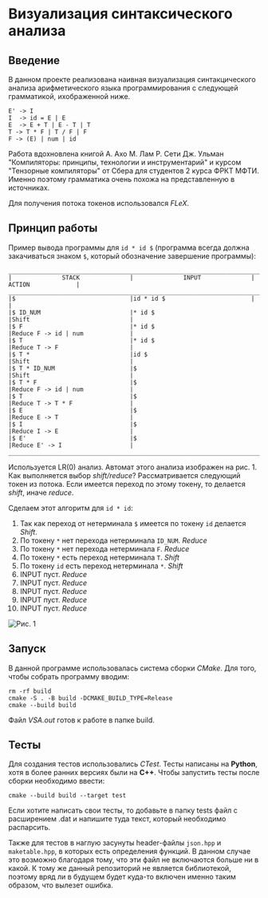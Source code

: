 # Визуализация синтаксического анализа

## Введение
В данном проекте реализована наивная визуализация синтакцического анализа арифметического языка программирования с следующей грамматикой, ихображенной ниже.

    E' -> I
    I  -> id = E | E
    E  -> E + T | E - T | T
    T -> T * F | T / F | F
    F -> (E) | num | id

Работа вдохновлена книгой А. Ахо М. Лам Р. Сети Дж. Ульман "Компиляторы: принципы, технологии и инструментарий" и курсом "Тензорные компиляторы" от Сбера для студентов 2 курса ФРКТ МФТИ. Именно поэтому грамматика очень похожа на представленную в источниках.

Для получения потока токенов использовался *FLeX*.


## Принцип работы
Пример вывода программы для `id * id $` (программа всегда должна закачиваться знаком `$`,  который обозначение завершение программы):
```
_______________________________________________________________________________________________________
|              STACK              |              INPUT              |              ACTION             |
_______________________________________________________________________________________________________
|$                                |id * id $                        |                                 |
|$ ID_NUM                         |* id $                           |Shift                            |
|$ F                              |* id $                           |Reduce F -> id | num             |
|$ T                              |* id $                           |Reduce T -> F                    |
|$ T *                            |id $                             |Shift                            |
|$ T * ID_NUM                     |$                                |Shift                            |
|$ T * F                          |$                                |Reduce F -> id | num             |
|$ T                              |$                                |Reduce T -> T * F                |
|$ E                              |$                                |Reduce E -> T                    |
|$ I                              |$                                |Reduce I -> E                    |
|$ E'                             |$                                |Reduce E' -> I                   |
_______________________________________________________________________________________________________

```

Используется LR(0) анализ. Автомат этого анализа изображен на рис. 1. Как выполняется выбор *shift/reduce*? Рассматривается следующий токен из потока. Если имеется переход по этому токену, то делается *shift*, иначе *reduce*.

Сделаем этот алгоритм для `id * id`:
1) Так как переход от нетерминала `$` имеется по токену `id` делается *Shift*.
2) По токену `*` нет перехода нетерминала `ID_NUM`. *Reduce*
3) По токену `*` нет перехода нетерминала `F`. *Reduce*
4) По токену `*` есть переход нетерминала `T`. *Shift*
5) По токену `id` есть переход нетерминала `*`. *Shift*
6) INPUT пуст. *Reduce*
7) INPUT пуст. *Reduce*
8) INPUT пуст. *Reduce*
9) INPUT пуст. *Reduce*
10) INPUT пуст. *Reduce*

![Рис. 1](https://github.com/Artur99M/Images/blob/main/grammar.jpg)

## Запуск

В данной программе использовалась система сборки *CMake*. Для того, чтобы собрать программу вводим:
```
rm -rf build
cmake -S . -B build -DCMAKE_BUILD_TYPE=Release
cmake --build build
```
Файл *VSA.out* готов к работе в папке build.

## Тесты
Для создания тестов использовались *CTest*. Тесты написаны на **Python**, хотя в более ранних версиях были на **C++**. Чтобы запустить тесты после сборки необходимо ввести:
```
cmake --build build --target test
```

Если хотите написать свои тесты, то добавьте в папку tests файл с расширением .dat и напишите туда текст, который необходимо распарсить.

Также для тестов в наглую засунуты header-файлы `json.hpp` и `maketable.hpp`, в которых есть определения функций. В данном случае это возможно благодаря тому, что эти файл не включаются больше ни в какой. К тому же данный репозиторий не является библиотекой, поэтому вряд ли в будущем будет куда-то включен именно таким образом, что вылезет ошибка.
